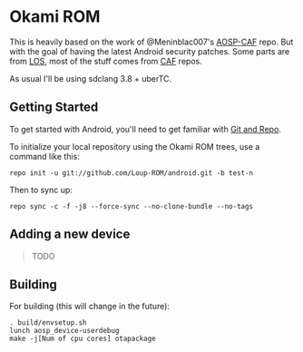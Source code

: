 Okami ROM
===========

This is heavily based on the work of @Meninblac007's [AOSP-CAF](https://github.com/AOSP-CAF) repo. But with the goal of having the latest Android security patches. Some parts are from [LOS](https://github.com/LineageOS), most of the stuff comes from [CAF](https://source.codeaurora.org/quic/la/) repos.

As usual I'll be using sdclang 3.8 + uberTC.

Getting Started
---------------

To get started with Android, you'll need to get
familiar with [Git and Repo](https://source.android.com/source/using-repo.html).

To initialize your local repository using the Okami ROM trees, use a command like this:

    repo init -u git://github.com/Loup-ROM/android.git -b test-n

Then to sync up:

    repo sync -c -f -j8 --force-sync --no-clone-bundle --no-tags


Adding a new device
-------------------

> TODO

Building
--------
For building (this will change in the future):

    . build/envsetup.sh
    lunch aosp_device-userdebug
    make -j[Num of cpu cores] otapackage


